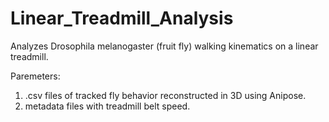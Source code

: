 # Linear_Treadmill_Analysis
Analyzes Drosophila melanogaster (fruit fly) walking kinematics on a linear treadmill. 

Paremeters: 
1) .csv files of tracked fly behavior reconstructed in 3D using Anipose. 
2) metadata files with treadmill belt speed.


